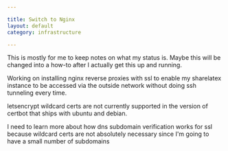 ```yaml
---

title: Switch to Nginx
layout: default
category: infrastructure 

---
```


This is mostly for me to keep notes on what my status is. Maybe this will be changed into a how-to after I actually get this up and running. 

Working on installing nginx reverse proxies with ssl to enable my sharelatex instance to be accessed via the outside network without doing ssh tunneling every time. 

letsencrypt wildcard certs are not currently supported in the version of certbot that ships with ubuntu and debian.

I need to learn more about how dns subdomain verification works for ssl because wildcard certs are not absolutely necessary since I'm going to have a small number of subdomains
